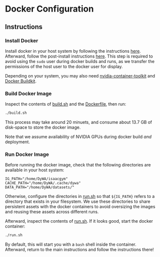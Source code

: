 # Docker Configuration

## Instructions

### Install Docker

Install docker in your host system by following the instructions [here](https://docs.docker.com/engine/install/ubuntu/ ).
Afterward, follow the post-install instructions [here](https://docs.docker.com/engine/install/linux-postinstall/).
This step is required to avoid using the `sudo` user during docker builds and runs, as we transfer the permissions
of the host user to the docker user for display.

Depending on your system, you may also need [nvidia-container-toolkit](https://docs.nvidia.com/datacenter/cloud-native/container-toolkit/latest/install-guide.html) and [Docker Buildkit](https://docs.docker.com/build/buildkit/).


### Build Docker Image

Inspect the contents of [build.sh](./build.sh) and the [Dockerfile](Dockerfile), then run:

```bash
./build.sh
```

This process may take around 20 minuets, and consume about 13.7 GB of disk-space to store the docker image.

Note that we assume availability of NVIDIA GPUs during docker build _and_ deployment.

### Run Docker Image

Before running the docker image, check that the following directories are available in your host system:

```
IG_PATH="/home/DyWA/isaacgym"
CACHE_PATH="/home/DyWA/.cache/dywa"
DATA_PATH="/home/DyWA/datasets/"
```

Otherwise, configure the directories in [run.sh](./run.sh) so that `${IG_PATH}` refers to a directory
that exists in your filesystem. We use these directories to share persistent assets with the
docker containers to avoid oversizing the images and reusing these assets across different runs.

Afterward, inspect the contents of [run.sh](./run.sh). If it looks good, start the docker container:

```bash
./run.sh
```

By default, this will start you with a `bash` shell inside the container.
Afterward, return to the main instructions and follow the instructions there!
